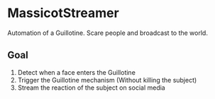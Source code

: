 # MassicotStreamer
Automation of a Guillotine.
Scare people and broadcast to the world.

## Goal
1. Detect when a face enters the Guillotine
2. Trigger the Guillotine mechanism (Without killing the subject)
3. Stream the reaction of the subject on social media

